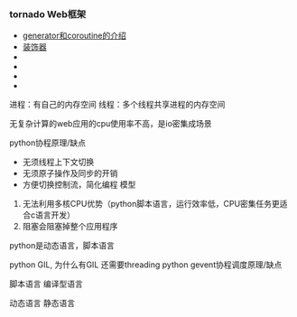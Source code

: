 
### tornado Web框架
* [generator和coroutine的介绍](https://juejin.im/post/5c13245ee51d455fa5451f33)
* [装饰器](https://www.jianshu.com/p/ee82b941772a)
* 
*
*
*
进程：有自己的内存空间
线程：多个线程共享进程的内存空间

无复杂计算的web应用的cpu使用率不高，是io密集成场景

python协程原理/缺点
* 无须线程上下文切换
* 无须原子操作及同步的开销
* 方便切换控制流，简化编程 模型
1. 无法利用多核CPU优势（python脚本语言，运行效率低，CPU密集任务更适合c语言开发）
2. 阻塞会阻塞掉整个应用程序


python是动态语言，脚本语言

python GIL, 为什么有GIL 还需要threading
python gevent协程调度原理/缺点


脚本语言
编译型语言

动态语言
静态语言
